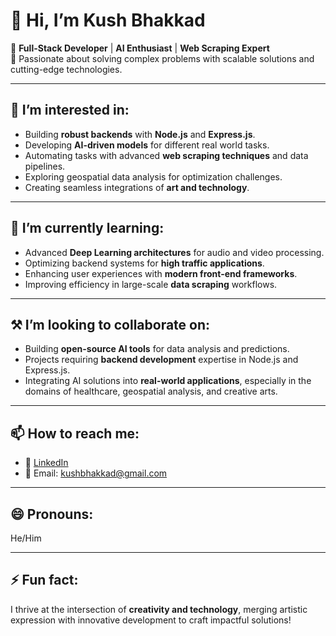 # 👋 Hi, I’m Kush Bhakkad  

🔹 **Full-Stack Developer** | **AI Enthusiast** | **Web Scraping Expert**  
🔹 Passionate about solving complex problems with scalable solutions and cutting-edge technologies.  

---

## 👀 I’m interested in:  
- Building **robust backends** with **Node.js** and **Express.js**.  
- Developing **AI-driven models** for different real world tasks.
- Automating tasks with advanced **web scraping techniques** and data pipelines.  
- Exploring geospatial data analysis for optimization challenges.  
- Creating seamless integrations of **art and technology**.  

---

## 🌱 I’m currently learning:  
- Advanced **Deep Learning architectures** for audio and video processing.  
- Optimizing backend systems for **high traffic applications**.  
- Enhancing user experiences with **modern front-end frameworks**.  
- Improving efficiency in large-scale **data scraping** workflows.  

---

## ⚒️ I’m looking to collaborate on:  
- Building **open-source AI tools** for data analysis and predictions.  
- Projects requiring **backend development** expertise in Node.js and Express.js.  
- Integrating AI solutions into **real-world applications**, especially in the domains of healthcare, geospatial analysis, and creative arts.  

---

## 📫 How to reach me:  
- 💼 [LinkedIn](https://www.linkedin.com/in/kushbhakkad)  
- 📧 Email: [kushbhakkad@gmail.com](mailto:your-kushbhakkad@gmail.com)

---

## 😄 Pronouns:  
He/Him  

---

## ⚡ Fun fact:  
I thrive at the intersection of **creativity and technology**, merging artistic expression with innovative development to craft impactful solutions!
